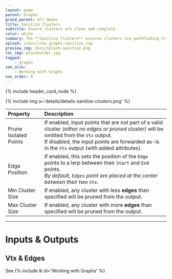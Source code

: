 ```yaml
---
layout: page
parent: Graphs
grand_parent: All Nodes
title: Sanitize Clusters
subtitle: Ensure clusters are clean and complete
color: white
summary: The **Sanitize Clusters** ensures clusters are pathfinding-friendly. Fix broken connections, create new clusters as needed. Customize settings for isolated points, edge positions, and cluster sizes.
splash: icons/icon_graphs-sanitize.svg
preview_img: docs/splash-sanitize.png
toc_img: placeholder.jpg
tagged:
    - graphs
see_also:
    - Working with Graphs
nav_order: 8
---
```


{% include header_card_node %}

{% include img a='details/details-sanitize-clusters.png' %} 

| Property       | Description          |
|:-------------|:------------------|
| Prune Isolated Points           | If enabled, input points that are not part of a valid cluster *(either no edges or pruned cluster)* will be omitted from the `Vtx` output.<br>If disabled, the input points are forwarded as-is in the `Vtx` output (with added attributes).  |
| Edge Position           | If enabled, this sets the position of the `Edge` points to a lerp between their `Start` and `End` points.<br>*By default, `Edges` point are placed at the center between their two `Vtx`.*|
| Min Cluster Size           | If enabled, any cluster with less **edges** than specified will be pruned from the output.  |
| Max Cluster Size           | If enabled, any cluster with more **edges** than specified will be pruned from the output.  |

---
# Inputs & Outputs
## Vtx & Edges
See {% include lk id='Working with Graphs' %}